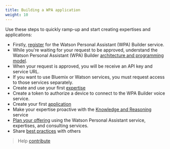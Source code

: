 ```yaml
---
title: Building a WPA application
weight: 10
---
```

Use these steps to quickly ramp-up and start creating expertises and applications:

* Firstly, [register]({{site.baseurl}}/developer/get-started/get-api-key/) for the Watson Personal Assistant (WPA) Builder service.
* While you're waiting for your request to be approved, understand the Watson Personal Assistant (WPA) Builder [architecture and programming model]({{site.baseurl}}/developer/programming-model/what-is-programming-model/).
* When your request is approved, you will be receive an API key and service URL.
* If you want to use Bluemix or Watson services, you must request access to those services separately.
* Create and use your first [expertise]({{site.baseurl}}/developer/expertise/what-are-they/)
* Create a token to authorize a device to connect to the WPA Builder voice service.
* Create your first [application]({{site.baseurl}}/developer/cognitive-application/what-are-they/)
* Make your expertise proactive with the [Knowledge and Reasoning]({{site.baseurl}}/developer/knowledge/proactive/) service
* [Plan your offering]({{site.baseurl}}/developer/offering-lifecyle/what-are-they/) using the Watson Personal Assistant service, expertises, and consulting services.
* Share [best practices]({{site.baseurl}}/developer/contribute/contribute-doc/) with others




>Help [contribute]({{site.baseurl}}/developer/contribute/contribute-doc/)
